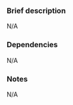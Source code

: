 [//]: # (Thanks for your awesome contribution!)
[//]: # (Remember that for every missing unit test, a unicorn dies 🦄)

### Brief description
[//]: # (Write a couple of lines explaining what you did and why was it needed.)
N/A

### Dependencies
[//]: # (Should this change be merged after another one? Should we wait before merging it?)
N/A

### Notes
N/A

